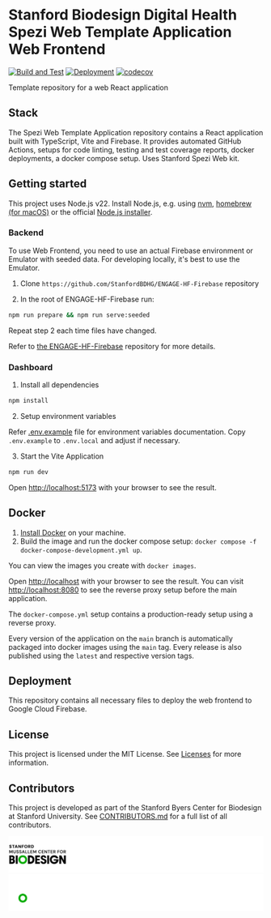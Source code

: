 <!--

This source file is part of the Stanford Biodesign Digital Health Spezi Web Template Application open-source project

SPDX-FileCopyrightText: 2025 Stanford University and the project authors (see CONTRIBUTORS.md)

SPDX-License-Identifier: MIT

-->

# Stanford Biodesign Digital Health Spezi Web Template Application Web Frontend

[![Build and Test](https://github.com/StanfordSpezi/spezi-web-template-application/actions/workflows/build-and-test.yml/badge.svg)](https://github.com/StanfordSpezi/spezi-web-template-application/actions/workflows/build-and-test.yml)
[![Deployment](https://github.com/StanfordSpezi/spezi-web-template-application/actions/workflows/deployment.yml/badge.svg)](https://github.com/StanfordSpezi/spezi-web-template-application/actions/workflows/deployment.yml)
[![codecov](https://codecov.io/gh/StanfordSpezi/spezi-web-template-application/graph/badge.svg?token=PsKyNz7Woe)](https://codecov.io/gh/StanfordSpezi/spezi-web-template-application)

Template repository for a web React application

## Stack

The Spezi Web Template Application repository contains a React application built with TypeScript, Vite and Firebase. It provides automated GitHub Actions, setups for code linting, testing and test coverage reports, docker deployments, a docker compose setup. Uses Stanford Spezi Web kit. 

## Getting started

This project uses Node.js v22. Install Node.js, e.g. using [nvm](https://github.com/nvm-sh/nvm?tab=readme-ov-file#installing-and-updating), [homebrew (for macOS)](https://formulae.brew.sh/formula/node) or the official [Node.js installer](https://nodejs.org/en/download).

### Backend

To use Web Frontend, you need to use an actual Firebase environment or Emulator with seeded data. For developing locally, it's best to use the Emulator.

1. Clone `https://github.com/StanfordBDHG/ENGAGE-HF-Firebase` repository

2. In the root of ENGAGE-HF-Firebase run:

```bash
npm run prepare && npm run serve:seeded
```

Repeat step 2 each time files have changed.

Refer to [the ENGAGE-HF-Firebase](https://github.com/StanfordBDHG/ENGAGE-HF-Firebase) repository for more details.

### Dashboard

1. Install all dependencies

```bash
npm install
```

2. Setup environment variables

Refer [.env.example](.env.example) file for environment variables documentation. Copy `.env.example` to `.env.local` and adjust if necessary.

3. Start the Vite Application

```bash
npm run dev
```

Open [http://localhost:5173](http://localhost:5173) with your browser to see the result.

## Docker

1. [Install Docker](https://docs.docker.com/get-docker/) on your machine.
2. Build the image and run the docker compose setup: `docker compose -f docker-compose-development.yml up`.

You can view the images you create with `docker images`.

Open [http://localhost](http://localhost) with your browser to see the result. You can visit [http://localhost:8080](http://localhost:8080) to see the reverse proxy setup before the main application.

The `docker-compose.yml` setup contains a production-ready setup using a reverse proxy.

Every version of the application on the `main` branch is automatically packaged into docker images using the `main` tag. Every release is also published using the `latest` and respective version tags.

## Deployment

This repository contains all necessary files to deploy the web frontend to Google Cloud Firebase.

## License

This project is licensed under the MIT License. See [Licenses](https://github.com/StanfordSpezi/spezi-web-template-application/tree/main/LICENSES) for more information.

## Contributors

This project is developed as part of the Stanford Byers Center for Biodesign at Stanford University.
See [CONTRIBUTORS.md](https://github.com/StanfordSpezi/spezi-web-template-application/tree/main/CONTRIBUTORS.md) for a full list of all contributors.

![Stanford Byers Center for Biodesign Logo](https://raw.githubusercontent.com/StanfordBDHG/.github/main/assets/biodesign-footer-light.png#gh-light-mode-only)
![Stanford Byers Center for Biodesign Logo](https://raw.githubusercontent.com/StanfordBDHG/.github/main/assets/biodesign-footer-dark.png#gh-dark-mode-only)
